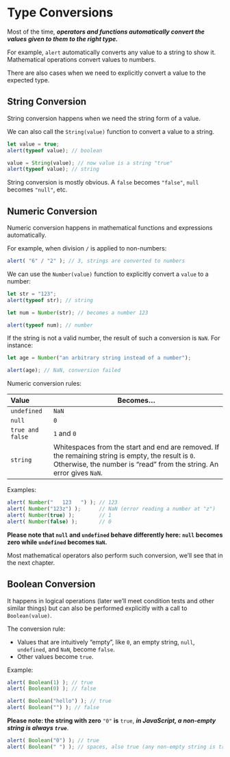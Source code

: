 # Type Conversions

Most of the time, ***operators and functions automatically convert the values given to them to the right type.***

For example, `alert` automatically converts any value to a string to show it. Mathematical operations convert values to numbers.

There are also cases when we need to explicitly convert a value to the expected type.

## String Conversion

String conversion happens when we need the string form of a value.

We can also call the `String(value)` function to convert a value to a string.

```javascript
let value = true;
alert(typeof value); // boolean

value = String(value); // now value is a string "true"
alert(typeof value); // string
```

String conversion is mostly obvious. A `false` becomes `"false"`, `null` becomes `"null"`, etc.

## Numeric Conversion

Numeric conversion happens in mathematical functions and expressions automatically.

For example, when division `/` is applied to non-numbers:

```javascript
alert( "6" / "2" ); // 3, strings are converted to numbers
```

We can use the `Number(value)` function to explicitly convert a `value` to a number:

```javascript
let str = "123";
alert(typeof str); // string

let num = Number(str); // becomes a number 123

alert(typeof num); // number
```

If the string is not a valid number, the result of such a conversion is `NaN`. For instance:

```javascript
let age = Number("an arbitrary string instead of a number");

alert(age); // NaN, conversion failed
```

Numeric conversion rules:

| Value            | Becomes…                                                     |
| :--------------- | ------------------------------------------------------------ |
| `undefined`      | `NaN`                                                        |
| `null`           | `0`                                                          |
| `true and false` | `1` and `0`                                                  |
| `string`         | Whitespaces from the start and end are removed. If the remaining string is empty, the result is `0`. Otherwise, the number is “read” from the string. An error gives `NaN`. |

Examples:

```javascript
alert( Number("   123   ") ); // 123
alert( Number("123z") );      // NaN (error reading a number at "z")
alert( Number(true) );        // 1
alert( Number(false) );       // 0
```

**Please note that `null` and `undefined` behave differently here: `null` becomes zero while `undefined` becomes `NaN`.**

Most mathematical operators also perform such conversion, we’ll see that in the next chapter.

## Boolean Conversion

It happens in logical operations (later we’ll meet condition tests and other similar things) but can also be performed explicitly with a call to `Boolean(value)`.

The conversion rule:

- Values that are intuitively “empty”, like `0`, an empty string, `null`, `undefined`, and `NaN`, become `false`.
- Other values become `true`.

Example:

```javascript
alert( Boolean(1) ); // true
alert( Boolean(0) ); // false

alert( Boolean("hello") ); // true
alert( Boolean("") ); // false
```

**Please note: the string with zero** `"0"` **is** `true`,  ***in JavaScript, a non-empty string is always `true`***.

```javascript
alert( Boolean("0") ); // true
alert( Boolean(" ") ); // spaces, also true (any non-empty string is true)
```

